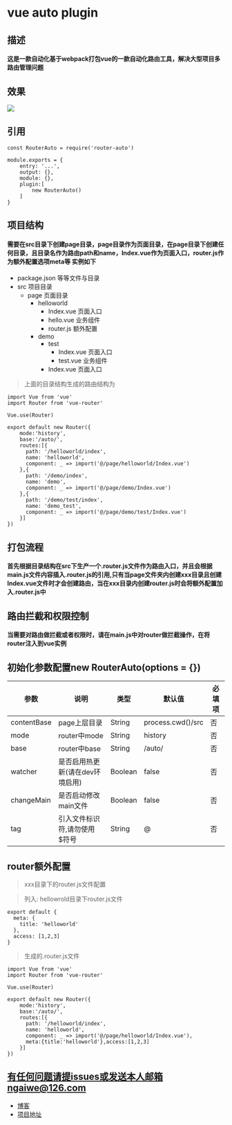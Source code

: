 # vue auto plugin

## 描述
#### 这是一款自动化基于webpack打包vue的一款自动化路由工具，解决大型项目多路由管理问题

## 效果
![](https://user-gold-cdn.xitu.io/2019/9/29/16d7c6065291abeb?w=700&h=519&f=gif&s=3597674)

## 引用
```
const RouterAuto = require('router-auto')

module.exports = {
	entry: '...',
	output: {},
	module: {},
	plugin:[
		new RouterAuto()
	]
}
```

## 项目结构
#### 需要在src目录下创建page目录，page目录作为页面目录，在page目录下创建任何目录，且目录名作为路由path和name，Index.vue作为页面入口，router.js作为额外配置选项meta等 实例如下

- package.json 等等文件与目录
- src 项目目录
	- page 页面目录
		- helloworld 
			- Index.vue 页面入口
			- hello.vue 业务组件
			- router.js 额外配置
		- demo
			- test
				- Index.vue 页面入口
				- test.vue 业务组件
			- Index.vue 页面入口

> 上面的目录结构生成的路由结构为

```
import Vue from 'vue'
import Router from 'vue-router'
  
Vue.use(Router)
  
export default new Router({
    mode:'history',
    base:'/auto/',
    routes:[{
      path: '/helloworld/index',
      name: 'helloworld',
      component: _ => import('@/page/helloworld/Index.vue')
    },{
      path: '/demo/index',
      name: 'demo',
      component: _ => import('@/page/demo/Index.vue')
    },{
      path: '/demo/test/index',
      name: 'demo_test',
      component: _ => import('@/page/demo/test/Index.vue')
    }]
})
```

## 打包流程
#### 首先根据目录结构在src下生产一个.router.js文件作为路由入口，并且会根据main.js文件内容插入.router.js的引用,只有当page文件夹内创建xxx目录且创建Index.vue文件时才会创建路由，当在xxx目录内创建router.js时会将额外配置加入.router.js中

## 路由拦截和权限控制
#### 当需要对路由做拦截或者权限时，请在main.js中对router做拦截操作，在将router注入到vue实例

## 初始化参数配置new RouterAuto(options = {})

| 参数 | 说明 | 类型 | 默认值 | 必填项
| --- | --- | --- | --- | --- |
| contentBase | page上层目录 | String | process.cwd()/src | 否
| mode | router中mode | String | history | 否 |
| base | router中base | String | /auto/ | 否 |
| watcher | 是否启用热更新(请在dev环境启用) | Boolean | false | 否 |
| changeMain | 是否启动修改main文件 | Boolean | false | 否 |
| tag | 引入文件标识符,请勿使用$符号 | String | @ | 否 |

## router额外配置
> xxx目录下的router.js文件配置

> 列入: hellowrold目录下router.js文件

``` 
export default {
  meta: {
    title: 'helloworld'
  },
  access: [1,2,3]
}
```
> 生成的.router.js文件

```
import Vue from 'vue' 
import Router from 'vue-router' 
  
Vue.use(Router)
  
export default new Router({
    mode:'history',
    base:'/auto/',
    routes:[{
      path: '/helloworld/index',
      name: 'helloworld',
      component: _ => import('@/page/helloworld/Index.vue'),
      meta:{title:'helloworld'},access:[1,2,3]
    }]
})
```

## 有任何问题请提issues或发送本人邮箱ngaiwe@126.com
 - [博客](http://ngaiwe.com)
 - [项目地址](https://github.com/ngaiwe/vue-router-auto)
